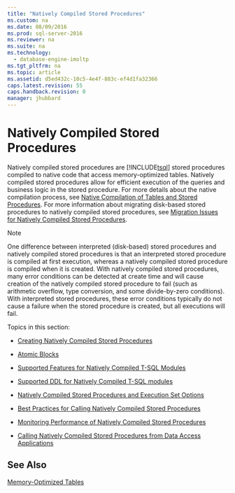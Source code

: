 ```yaml
---
title: "Natively Compiled Stored Procedures"
ms.custom: na
ms.date: 08/09/2016
ms.prod: sql-server-2016
ms.reviewer: na
ms.suite: na
ms.technology: 
  - database-engine-imoltp
ms.tgt_pltfrm: na
ms.topic: article
ms.assetid: d5ed432c-10c5-4e4f-883c-ef4d1fa32366
caps.latest.revision: 55
caps.handback.revision: 0
manager: jhubbard
---
```

# Natively Compiled Stored Procedures
Natively compiled stored procedures are [!INCLUDE[tsql](../../Topics/TopicNameContainA/tokens/tsql_md.md)] stored procedures compiled to native code that access memory-optimized tables. Natively compiled stored procedures allow for efficient execution of the queries and business logic in the stored procedure. For more details about the native compilation process, see [Native Compilation of Tables and Stored Procedures](../../Topics/TopicNameNotContainA/Native-Compilation-of-Tables-and-Stored-Procedures.md). For more information about migrating disk-based stored procedures to natively compiled stored procedures, see [Migration Issues for Natively Compiled Stored Procedures](../../Topics/TopicNameNotContainA/Migration-Issues-for-Natively-Compiled-Stored-Procedures.md).  
  
> [!NOTE]  
>  One difference between interpreted (disk-based) stored procedures and natively compiled stored procedures is that an interpreted stored procedure is compiled at first execution, whereas a natively compiled stored procedure is compiled when it is created. With natively compiled stored procedures, many error conditions can be detected at create time and will cause creation of the natively compiled stored procedure to fail (such as arithmetic overflow, type conversion, and some divide-by-zero conditions). With interpreted stored procedures, these error conditions typically do not cause a failure when the stored procedure is created, but all executions will fail.  
  
 Topics in this section:  
  
-   [Creating Natively Compiled Stored Procedures](../../Topics/TopicNameNotContainA/Creating-Natively-Compiled-Stored-Procedures.md)  
  
-   [Atomic Blocks](../../Topics/TopicNameNotContainA/Atomic-Blocks.md)  
  
-   [Supported Features for Natively Compiled T-SQL Modules](../../Topics/TopicNameNotContainA/Supported-Features-for-Natively-Compiled-T-SQL-Modules.md)  
  
-   [Supported DDL for Natively Compiled T-SQL modules](../../Topics/TopicNameNotContainA/Supported-DDL-for-Natively-Compiled-T-SQL-modules.md)  
  
-   [Natively Compiled Stored Procedures and Execution Set Options](../../Topics/TopicNameNotContainA/Natively-Compiled-Stored-Procedures-and-Execution-Set-Options.md)  
  
-   [Best Practices for Calling Natively Compiled Stored Procedures](../../Topics/TopicNameNotContainA/Best-Practices-for-Calling-Natively-Compiled-Stored-Procedures.md)  
  
-   [Monitoring Performance of Natively Compiled Stored Procedures](../../Topics/TopicNameNotContainA/Monitoring-Performance-of-Natively-Compiled-Stored-Procedures.md)  
  
-   [Calling Natively Compiled Stored Procedures from Data Access Applications](../../Topics/TopicNameNotContainA/Calling-Natively-Compiled-Stored-Procedures-from-Data-Access-Applications.md)  
  
## See Also  
 [Memory-Optimized Tables](../../Topics/TopicNameNotContainA/Memory-Optimized-Tables.md)